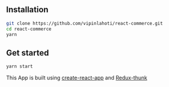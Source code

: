 ## Installation

```bash
git clone https://github.com/vipinlahoti/react-commerce.git
cd react-commerce
yarn
```

## Get started

```bash
yarn start
```

This App is built using [create-react-app](https://github.com/facebook/create-react-app) and [Redux-thunk](https://github.com/reduxjs/redux-thunk)

